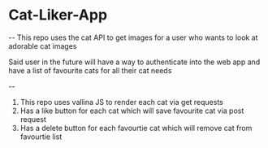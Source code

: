 # Cat-Liker-App

--
This repo uses the cat API to get images for a user who wants to look at adorable cat images 

Said user in the future will have a way to authenticate into the web app and have a list of favourite cats for all their cat needs 

--

1. This repo uses vallina JS to render each cat via get requests 
2. Has a like button for each cat which will save favourite cat via post request
3. Has a delete button for each favourtie cat which will remove cat from favourtie list 

